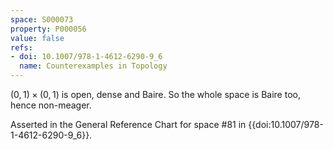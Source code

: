 ```yaml
---
space: S000073
property: P000056
value: false
refs:
- doi: 10.1007/978-1-4612-6290-9_6
  name: Counterexamples in Topology
---
```


$(0,1) \times (0,1)$ is open, dense and Baire. So the whole space is Baire too, hence non-meager.

Asserted in the General Reference Chart for space #81 in
{{doi:10.1007/978-1-4612-6290-9_6}}.
